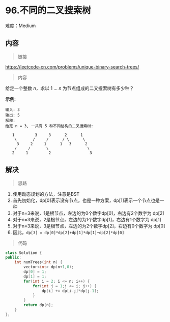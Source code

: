 # 96.不同的二叉搜索树

难度：Medium

## 内容

> 链接

https://leetcode-cn.com/problems/unique-binary-search-trees/

> 内容

给定一个整数 *n*，求以 1 ... *n* 为节点组成的二叉搜索树有多少种？

**示例:**

```
输入: 3
输出: 5
解释:
给定 n = 3, 一共有 5 种不同结构的二叉搜索树:

   1         3     3      2      1
    \       /     /      / \      \
     3     2     1      1   3      2
    /     /       \                 \
   2     1         2                 3
```

## 解决

> 思路

1. 使用动态规划的方法，注意是BST
2. 首先初始化，dp[0]表示没有节点，也是一种方案，dp[1]表示一个节点也是一种
3. 对于n=3来说，1是根节点，左边的为0个数字dp[0]，右边有2个数字为 dp[2]
4. 对于n=3来说，2是根节点，左边的为1个数字dp[1]，右边有1个数字为 dp[1]
5. 对于n=3来说，3是根节点，左边的为2个数字dp[2]，右边有0个数字为 dp[0]
6. 因此，`dp[3] = dp[0]*dp[2]+dp[1]*dp[1]+dp[2]*dp[0]`

> 代码

```c++
class Solution {
public:
    int numTrees(int n) {
        vector<int> dp(n+1,0);
        dp[0] = 1;
        dp[1] = 1;
        for(int i = 2; i <= n; i++) {
            for(int j = 1;j <= i; j++) {
                dp[i] += dp[i-j]*dp[j-1];
            }
        }
        return dp[n];
    }
};
```


